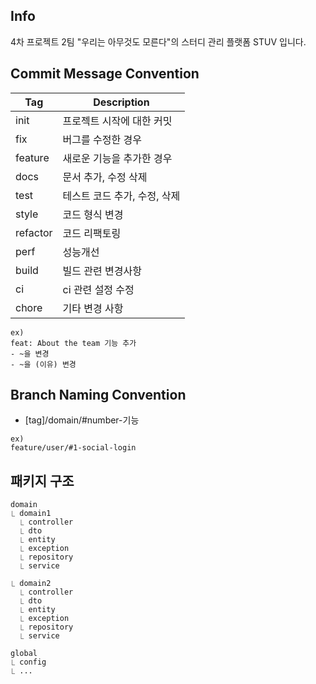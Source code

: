 ## Info
4차 프로젝트 2팀 "우리는 아무것도 모른다"의 스터디 관리 플랫폼 STUV 입니다.

## Commit Message Convention
| Tag | Description |
| --- | --- |
| init | 프로젝트 시작에 대한 커밋 |
| fix | 버그를 수정한 경우 |
| feature | 새로운 기능을 추가한 경우 |
| docs | 문서 추가, 수정 삭제 |
| test | 테스트 코드 추가, 수정, 삭제 |
| style | 코드 형식 변경 |
| refactor | 코드 리팩토링 |
| perf | 성능개선 |
| build | 빌드 관련 변경사항 |
| ci | ci 관련 설정 수정 |
| chore | 기타 변경 사항 |
```
ex)
feat: About the team 기능 추가
- ~을 변경
- ~을 (이유) 변경
```

## Branch Naming Convention
- [tag]/domain/#number-기능
```
ex)
feature/user/#1-social-login
```

## 패키지 구조
```
domain
⎿ domain1
  ⎿ controller
  ⎿ dto
  ⎿ entity
  ⎿ exception
  ⎿ repository
  ⎿ service
		
⎿ domain2
  ⎿ controller
  ⎿ dto
  ⎿ entity
  ⎿ exception
  ⎿ repository
  ⎿ service

global
⎿ config
⎿ ...
```
